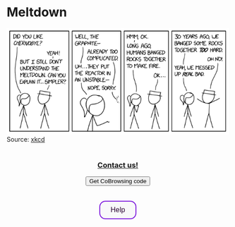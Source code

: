 <!-- Global site tag (gtag.js) - Google Analytics -->
<script async src="https://www.googletagmanager.com/gtag/js?id=GA_MEASUREMENT_ID"></script>
<script>
  window.dataLayer = window.dataLayer || [];
  function gtag(){dataLayer.push(arguments);}
  gtag('js', new Date());

  gtag('config', 'UA-149774101-1');
</script>




<!-- Google Analytics -->
<!-- <script>
  (function(i,s,o,g,r,a,m){i['GoogleAnalyticsObject']=r;i[r]=i[r]||function(){
  (i[r].q=i[r].q||[]).push(arguments)},i[r].l=1*new Date();a=s.createElement(o),
  m=s.getElementsByTagName(o)[0];a.async=1;a.src=g;m.parentNode.insertBefore(a,m)
  })(window,document,'script','https://www.google-analytics.com/analytics.js','ga');

  ga('create', 'UA-149774101-1', 'auto');
  ga('send', 'pageview');
</script> -->
<!-- End Google Analytics -->



<style>
  .button1 {
    background-color: #F8F9F9; /* light gray */
    color: #2C0735; /* Glia black purple */
    border: 2px solid rgb(124,25,221); /* Glia purple */
    font-size: 16px;
    border-radius: 14px;
    padding: 10px 24px;
    cursor: pointer;
    transition: all 0.3s ease;
    }
  .button1:hover {
    color: #F8F9F9; /* light gray */
    background-color: #C04CFD; /* Glia orchid */
    border-color: #C04CFD; /* Glia orchid */
    }
  .button1:active {
    color: #F8F9F9; /* light gray */
    background-color: #7C19DD; /* Glia purple */
    border-color: ##7C19DD; /* Glia purple */
    }
  .button1:focus {
    outline: none;
    box-shadow: 0 0 0 5px #C04CFD; /* Glia orchid */
    }
  .footer {
    padding-top: 20px;
    padding-bottom: 30px;
    margin-top: 40px;
    font-size: 13px;
    color: #aaa;
    background: transparent url(../images/hr.png) 0 0 no-repeat;
  }
</style>


<script src="//api.glia.com/salemove_integration.js"></script>
    
<div id="title">
  <h1>Meltdown</h1>
</div>         
        
<div id="meltdown_pic">
  <img src="../img/meltdown.png" alt="Example of NM" />
  <br>
  Source: <a href="https://xkcd.com/2163/" target="_blank">xkcd</a>
</div>

<br>        
<div id="contact-us" align="center">
  <a data-sm-show-media-selection-on="click" href="javascript:void(0);" style="display: block;">
    <h3>
      Contact us!
    </h3>
  </a>
</div>
        
<div align="center" id="call-visualizer">
  <button
      class="omnibrowse-code-button"
      onclick="document.body.appendChild(document.createElement('sm-visitor-code'))">
        Get CoBrowsing code
  </button>
</div>
<br>
<br>
<div align="center" id="help-button">
  <input type="button" class="button1" name="help-button" value="Help">
</div>

<footer> 

</footer>
